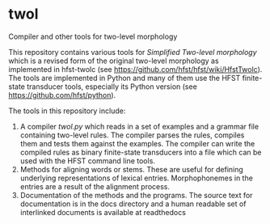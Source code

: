 # twol
Compiler and other tools for two-level morphology

This repository contains various tools for *Simplified Two-level morphology* which is a revised form of the original two-level morphology as implemented in hfst-twolc (see https://github.com/hfst/hfst/wiki/HfstTwolc).  The tools are implemented in Python and many of them use the HFST finite-state transducer tools, especially its Python version (see https://github.com/hfst/python).

The tools in this repository include:

1. A compiler *twol.py* which reads in a set of examples and a grammar file containing two-level rules.  The compiler parses the rules, compiles them and tests them against the examples. The compiler can write the compiled rules as binary finite-state transducers into a file which can be used with the HFST command line tools.
2. Methods for aligning words or stems. These are useful for defining underlying representations of lexical entries.  Morphophonemes in the entries are a result of the alignment process.
3. Documentation of the methods and the programs.  The source text for documentation is in the docs directory and a human readable set of interlinked documents is available at readthedocs
